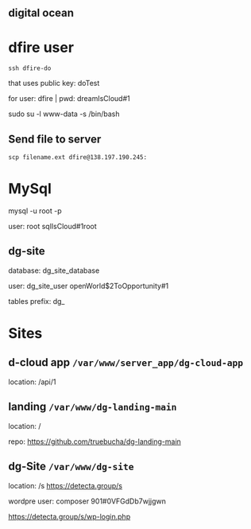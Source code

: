 ## digital ocean

# dfire user
```
ssh dfire-do 
```
that uses public key: doTest

for user: dfire | pwd: dreamIsCloud#1

sudo su -l www-data -s /bin/bash

## Send file to server

`scp filename.ext dfire@138.197.190.245:`

# MySql


mysql -u root -p

user: root sqlIsCloud#1root

## dg-site

database: dg_site_database

user: dg_site_user openWorld$2ToOpportunity#1

tables prefix: dg_

# Sites

## d-cloud app `/var/www/server_app/dg-cloud-app`

location: /api/1

## landing `/var/www/dg-landing-main`

location: /

repo: <https://github.com/truebucha/dg-landing-main>

## dg-Site `/var/www/dg-site`

location: /s <https://detecta.group/s>

wordpre user: composer 901#0VFGdDb7wjjgwn

<https://detecta.group/s/wp-login.php>

